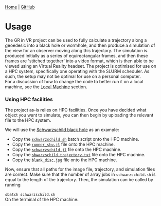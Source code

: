 [Home](https://raichkel.github.io/GR_in_VR/) | [GitHub](https://github.com/raichkel/GR_in_VR)

# Usage

The GR in VR project can be used to fully calculate a trajectory along a geoedesic into a black hole or wormhole, and then produce a simulation of the view for an observer moving along this trajectory. The simulation is produced initially as a series of equirectangular frames, and then these frames are 'stitched together' into a video format, which is then able to be viewed using an Virtual Reality headset. The project is optimised for use on a HPC system, specifically one operating with the SLURM scheduler. As such, the setup may not be optimal for use on a personal computer. \
For a discussion of how to change the code to better run it on a local machine, see the [Local Machine](https://raichkel.github.io/GR_in_VR/local_machine.html) section. 


### Using HPC facilities

The project as-is relies on HPC facilities. Once you have decided what object you want to simulate, you can then begin by uploading the relevant file to the HPC system. 

We will use the [Schwarzschild black hole](https://github.com/raichkel/GR_in_VR/blob/main/final_simulations/shwarzschild_black_hole.mp4) as an example:

- Copy the [`schwarzschild.sh`](https://github.com/raichkel/GR_in_VR/tree/main/project/src/batch_scripts/schwarzschild.sh) batch script onto the HPC machine.
- Copy the [`runner_shw.jl`](https://github.com/raichkel/GR_in_VR/tree/main/project/runner_files/runner_shw.jl) file onto the HPC machine.
- Copy the [`schwarzschild.jl`](https://github.com/raichkel/GR_in_VR/tree/main/project/src/pre_computation/simulation_files/schwarzschild.jl) file onto the HPC machine.
- Copy the [`shwarzschild_trajectory.txt`](https://github.com/raichkel/GR_in_VR/blob/main/project/src/pre_computation/trajectories/shwarzschild_trajectory.txt) file onto the HPC machine.
- Copy the [`blank_disc.jpg`](https://github.com/raichkel/GR_in_VR/blob/main/project/src/pre_computation/images/blank_disc.jpg) file onto the HPC machine.


Now, ensure that all paths for the image file, trajectory, and simulation files are correct. Make sure that the number of array jobs in `schwarzschild.sh` is equal to the length of the trajectory. Then, the simulation can be called by running \
\
`sbatch schwarzschild.sh`
\
On the terminal of the HPC machine.